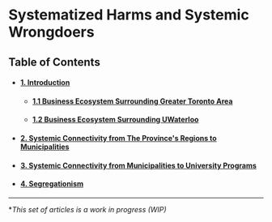 # Systematized Harms and Systemic Wrongdoers 

## Table of Contents
<div id="user-content-toc">
<ul>
<li><h4><a href="./01-00.md#1-introduction">1. Introduction</a></h4></li>

 <ul>
 <li><h4><a href="./01-01.md#01-01.md#11-business-ecosystem-surrounding-greater-toronto-area">1.1 Business Ecosystem Surrounding Greater Toronto Area</a></h4></li>
 
 <li><h4><a href="./01-02.md#12-business-ecosystem-surrounding-uwaterloo">1.2 Business Ecosystem Surrounding UWaterloo</a></h4></li>
 </ul>
 
<li><h4><a href="./02-00.md#2-systemic-connectivity-from-the-provinces-regions-to-municipalities">2. Systemic Connectivity from The Province's Regions to Municipalities</a></h4></li>

<li><h4><a href="./03-00.md#3-systemic-connectivity-from-municipalities-to-university-programs">3. Systemic Connectivity from Municipalities to University Programs</a></h4></li>

<li><h4><a href="./04-00.md#4-segregationism">4. Segregationism</a></h4></li>

</ul>
</div>

---
\**This set of articles is a work in progress (WIP)*